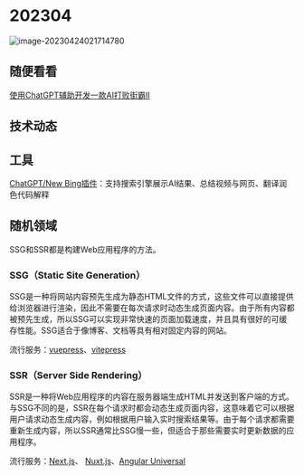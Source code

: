 # 202304

![image-20230424021714780](https://s2.loli.net/2023/04/24/olePKqdL4HmVBCp.png)

## 随便看看
 [使用ChatGPT辅助开发一款AI打败街霸Ⅱ](https://github.com/linyiLYi/street-fighter-ai)
## 技术动态

## 工具
[ChatGPT/New Bing插件](https://github.com/josStorer/chatGPTBox)：支持搜索引擎展示AI结果、总结视频与网页、翻译润色代码解释

## 随机领域

SSG和SSR都是构建Web应用程序的方法。

### SSG（Static Site Generation）

SSG是一种将网站内容预先生成为静态HTML文件的方式，这些文件可以直接提供给浏览器进行渲染，因此不需要在每次请求时动态生成页面内容。由于所有内容都被预先生成，所以SSG可以实现非常快速的页面加载速度，并且具有很好的可缓存性能。SSG适合于像博客、文档等具有相对固定内容的网站。

流行服务：[vuepress](https://vuepress.vuejs.org/)、[vitepress](https://vitepress.vuejs.org/)

### SSR（Server Side Rendering）

SSR是一种将Web应用程序的内容在服务器端生成HTML并发送到客户端的方式。与SSG不同的是，SSR在每个请求时都会动态生成页面内容，这意味着它可以根据用户请求动态生成内容，例如根据用户输入实时搜索结果等。由于每个请求都需要重新生成内容，所以SSR通常比SSG慢一些，但适合于那些需要实时更新数据的应用程序。

流行服务：[Next.js](https://nextjs.org/)、 [Nuxt.js](https://nuxtjs.org/)、[Angular Universal](https://angular.io/guide/universal)

